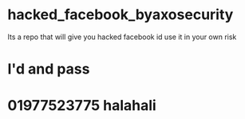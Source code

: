 # hacked_facebook_byaxosecurity
Its a repo that will give you hacked facebook id use it in your own risk

# I'd and pass 
 
# 01977523775  halahali
